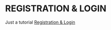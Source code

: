 # REGISTRATION & LOGIN #
Just a tutorial
[Registration & Login](https://www.tutorialrepublic.com/php-tutorial/php-mysql-login-system.php)

